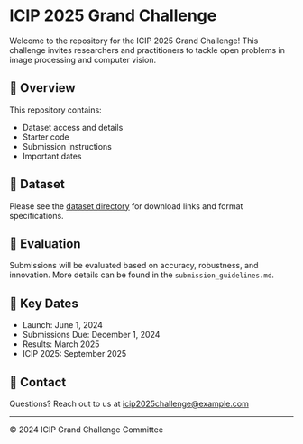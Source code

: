 # ICIP 2025 Grand Challenge

Welcome to the repository for the ICIP 2025 Grand Challenge! This challenge invites researchers and practitioners to tackle open problems in image processing and computer vision.

## 📌 Overview

This repository contains:

- Dataset access and details
- Starter code
- Submission instructions
- Important dates

## 📁 Dataset

Please see the [dataset directory](./dataset) for download links and format specifications.

## 🧪 Evaluation

Submissions will be evaluated based on accuracy, robustness, and innovation. More details can be found in the `submission_guidelines.md`.

## 📅 Key Dates

- Launch: June 1, 2024  
- Submissions Due: December 1, 2024  
- Results: March 2025  
- ICIP 2025: September 2025

## 💬 Contact

Questions? Reach out to us at [icip2025challenge@example.com](mailto:icip2025challenge@example.com)

---

© 2024 ICIP Grand Challenge Committee

